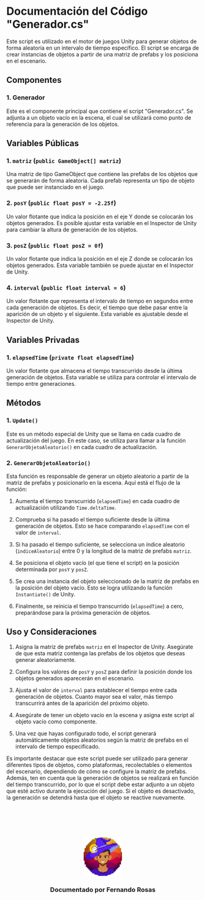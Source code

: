 # Documentación del Código "Generador.cs"

Este script es utilizado en el motor de juegos Unity para generar objetos de forma aleatoria en un intervalo de tiempo específico. El script se encarga de crear instancias de objetos a partir de una matriz de prefabs y los posiciona en el escenario.

## Componentes

### 1. Generador

Este es el componente principal que contiene el script "Generador.cs". Se adjunta a un objeto vacío en la escena, el cual se utilizará como punto de referencia para la generación de los objetos.

## Variables Públicas

### 1. `matriz` (`public GameObject[] matriz`)

Una matriz de tipo GameObject que contiene las prefabs de los objetos que se generarán de forma aleatoria. Cada prefab representa un tipo de objeto que puede ser instanciado en el juego.

### 2. `posY` (`public float posY = -2.25f`)

Un valor flotante que indica la posición en el eje Y donde se colocarán los objetos generados. Es posible ajustar esta variable en el Inspector de Unity para cambiar la altura de generación de los objetos.

### 3. `posZ` (`public float posZ = 0f`)

Un valor flotante que indica la posición en el eje Z donde se colocarán los objetos generados. Esta variable también se puede ajustar en el Inspector de Unity.

### 4. `interval` (`public float interval = 6`)

Un valor flotante que representa el intervalo de tiempo en segundos entre cada generación de objetos. Es decir, el tiempo que debe pasar entre la aparición de un objeto y el siguiente. Esta variable es ajustable desde el Inspector de Unity.

## Variables Privadas

### 1. `elapsedTime` (`private float elapsedTime`)

Un valor flotante que almacena el tiempo transcurrido desde la última generación de objetos. Esta variable se utiliza para controlar el intervalo de tiempo entre generaciones.

## Métodos

### 1. `Update()`

Este es un método especial de Unity que se llama en cada cuadro de actualización del juego. En este caso, se utiliza para llamar a la función `GenerarObjetoAleatorio()` en cada cuadro de actualización.

### 2. `GenerarObjetoAleatorio()`

Esta función es responsable de generar un objeto aleatorio a partir de la matriz de prefabs y posicionarlo en la escena. Aquí está el flujo de la función:

1. Aumenta el tiempo transcurrido (`elapsedTime`) en cada cuadro de actualización utilizando `Time.deltaTime`.

2. Comprueba si ha pasado el tiempo suficiente desde la última generación de objetos. Esto se hace comparando `elapsedTime` con el valor de `interval`.

3. Si ha pasado el tiempo suficiente, se selecciona un índice aleatorio (`indiceAleatorio`) entre 0 y la longitud de la matriz de prefabs `matriz`.

4. Se posiciona el objeto vacío (el que tiene el script) en la posición determinada por `posY` y `posZ`.

5. Se crea una instancia del objeto seleccionado de la matriz de prefabs en la posición del objeto vacío. Esto se logra utilizando la función `Instantiate()` de Unity.

6. Finalmente, se reinicia el tiempo transcurrido (`elapsedTime`) a cero, preparándose para la próxima generación de objetos.

## Uso y Consideraciones

1. Asigna la matriz de prefabs `matriz` en el Inspector de Unity. Asegúrate de que esta matriz contenga las prefabs de los objetos que deseas generar aleatoriamente.

2. Configura los valores de `posY` y `posZ` para definir la posición donde los objetos generados aparecerán en el escenario.

3. Ajusta el valor de `interval` para establecer el tiempo entre cada generación de objetos. Cuanto mayor sea el valor, más tiempo transcurrirá antes de la aparición del próximo objeto.

4. Asegúrate de tener un objeto vacío en la escena y asigna este script al objeto vacío como componente.

5. Una vez que hayas configurado todo, el script generará automáticamente objetos aleatorios según la matriz de prefabs en el intervalo de tiempo especificado.

Es importante destacar que este script puede ser utilizado para generar diferentes tipos de objetos, como plataformas, recolectables o elementos del escenario, dependiendo de cómo se configure la matriz de prefabs. Además, ten en cuenta que la generación de objetos se realizará en función del tiempo transcurrido, por lo que el script debe estar adjunto a un objeto que esté activo durante la ejecución del juego. Si el objeto es desactivado, la generación se detendrá hasta que el objeto se reactive nuevamente.


<!-- Cuando entregues tu documentación, por favor, borra todo lo que esté debajo. -->
<div align="center">
<br>
<br>
<br>
<br>
<p align="center">
  <img src="../rexLogo.png" alt="Logo de Fernando Rosas" width="100"/>
</p>
<h3 align="center">Documentado por Fernando Rosas</h3>
</div>
